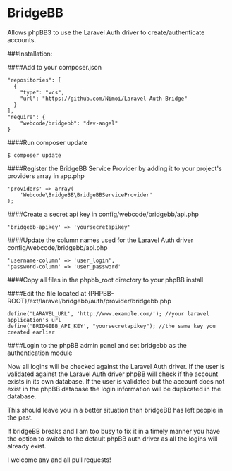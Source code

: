 BridgeBB
===========

Allows phpBB3 to use the Laravel Auth driver to create/authenticate accounts.

###Installation:

####Add to your composer.json
```
"repositories": [
  {
    "type": "vcs",
    "url": "https://github.com/Nimoi/Laravel-Auth-Bridge"
  }
],
"require": {
    "webcode/bridgebb": "dev-angel"
}
```

####Run composer update
```
$ composer update
```

####Register the BridgeBB Service Provider by adding it to your project's providers array in app.php
```
'providers' => array(
    'Webcode\BridgeBB\BridgeBBServiceProvider'
);
```

####Create a secret api key in config/webcode/bridgebb/api.php
```
'bridgebb-apikey' => 'yoursecretapikey'
```

####Update the column names used for the Laravel Auth driver config/webcode/bridgebb/api.php
```
'username-column' => 'user_login',
'password-column' => 'user_password'
```

####Copy all files in the phpbb_root directory to your phpBB install

####Edit the file located at {PHPBB-ROOT}/ext/laravel/bridgebb/auth/provider/bridgebb.php
```
define('LARAVEL_URL', 'http://www.example.com/'); //your laravel application's url
define('BRIDGEBB_API_KEY', "yoursecretapikey"); //the same key you created earlier
```

####Login to the phpBB admin panel and set bridgebb as the authentication module

Now all logins will be checked against the Laravel Auth driver.
If the user is validated against the Laravel Auth driver phpBB will check if the 
account exists in its own database. If the user is validated but the account does 
not exist in the phpBB database the login information will be duplicated in the database.

This should leave you in a better situation than bridgeBB has left people in the past.

If bridgeBB breaks and I am too busy to fix it in a timely manner you have the option 
to switch to the default phpBB auth driver as all the logins will already exist.

I welcome any and all pull requests!

